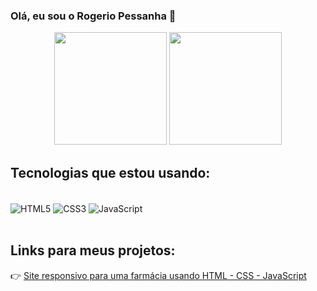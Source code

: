 ### Olá, eu sou o Rogerio Pessanha 👋

<div align="center">
    <img height="180em" src="https://github-readme-stats.vercel.app/api?username=rogeriopessanha&show_icons=true&theme=tokyonight"> 
    <img height="180em" src="https://github-readme-stats.vercel.app/api/top-langs/?username=rogeriopessanha&theme=tokyonight&layout=compact">
</div>

## Tecnologias que estou usando: 

<div style="display: inline_block"><br/>
    <img align="center" alt="HTML5" src="https://img.shields.io/badge/HTML5-E34F26?style=for-the-badge&logo=html5&logoColor=white">
    <img align="center" alt="CSS3" src="https://img.shields.io/badge/CSS3-1572B6?style=for-the-badge&logo=css3&logoColor=white">
    <img align="center" alt="JavaScript" src="https://img.shields.io/badge/JavaScript-F7DF1E?style=for-the-badge&logo=javascript&logoColor=black">
</div><br/>


## Links para meus projetos:

👉 [Site responsivo para uma farmácia usando HTML - CSS - JavaScript](https://rogeriopessanha.github.io/projeto-farmacia/) <br/>

